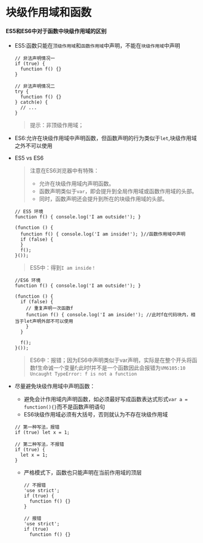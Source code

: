 # 块级作用域和函数

#### ES5和ES6中对于函数中块级作用域的区别

- ES5:函数只能在`顶级作用域`和`函数作用域`中声明，不能在`块级作用域`中声明

  ```shell
  // 非法声明情况一
  if (true) {
    function f() {}
  }
  
  // 非法声明情况二
  try {
    function f() {}
  } catch(e) {
    // ...
  }
  ```

  > 提示：非顶级作用域；

- ES6:允许在块级作用域中声明函数，但函数声明的行为类似于`let`,块级作用域之外不可以使用

- ES5 vs ES6

  > 注意在ES6浏览器中有特殊：
  >
  > - 允许在块级作用域内声明函数。
  > - 函数声明类似于`var`，即会提升到全局作用域或函数作用域的头部。
  > - 同时，函数声明还会提升到所在的块级作用域的头部。

  ```shell
  // ES5 环境
  function f() { console.log('I am outside!'); }
  
  (function () {
    function f() { console.log('I am inside!'); }//函数作用域中声明
    if (false) {
    }
    f();
  }());
  ```

  > ES5中：得到`I am inside！`

  ```shell
  //ES6 环境
  function f() { console.log('I am outside!'); }
  
  (function () {
    if (false) {
      // 重复声明一次函数f
      function f() { console.log('I am inside!'); //此时f在代码块内，相当于let声明外部不可以使用
      }
    }
  
    f();
  }());
  ```

  > ES6中：报错；因为ES6中声明类似于var声明，实际是在整个开头将函数f生命诚一个变量f;此时f并不是一个函数因此会报错为`VM6105:10 Uncaught TypeError: f is not a function`

- 尽量避免块级作用域中声明函数：

  - 避免会计作用域内声明函数，如必须最好写成函数表达式形式`var a = function(){}`而不是函数声明语句
  - ES6块级作用域必须有大括号，否则就认为不存在块级作用域

  ```shell
  // 第一种写法，报错
  if (true) let x = 1;
  
  // 第二种写法，不报错
  if (true) {
    let x = 1;
  }
  ```

  - 严格模式下，函数也只能声明在当前作用域的顶层

    ```shell
    // 不报错
    'use strict';
    if (true) {
      function f() {}
    }
    
    // 报错
    'use strict';
    if (true)
      function f() {}
    ```

    